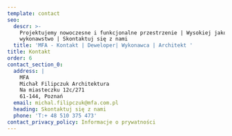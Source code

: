 ```yaml
---
template: contact
seo:
  descr: >-
    Projektujemy nowoczesne i funkcjonalne przestrzenie | Wysokiej jakości
    wykonawstwo | Skontaktuj się z nami 
  title: 'MFA - Kontakt | Deweloper| Wykonawca | Architekt '
title: Kontakt
order: 6
contact_section_0:
  address: |
    MFA
    Michał Filipczuk Architektura
    Na miasteczku 12c/271
    61-144, Poznań
  email: michal.filipczuk@mfa.com.pl
  heading: Skontaktuj się z nami
  phone: 'T:+ 48 510 375 473'
contact_privacy_policy: Informacje o prywatności
---
```


